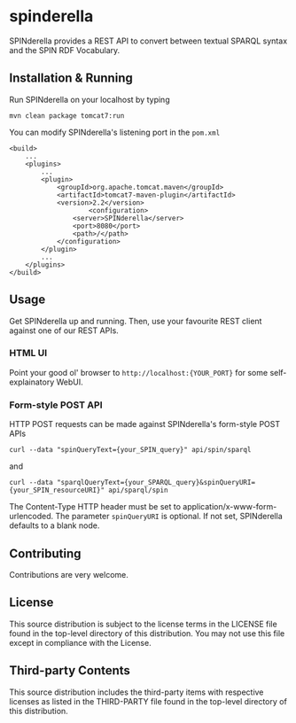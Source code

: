 # spinderella
SPINderella provides a REST API to convert between textual SPARQL syntax and the SPIN RDF Vocabulary.

## Installation & Running
Run SPINderella on your localhost by typing
```
mvn clean package tomcat7:run
```

You can modify SPINderella's listening port in the `pom.xml`
```
<build>
	...
	<plugins>
		...
		<plugin>
			<groupId>org.apache.tomcat.maven</groupId>
			<artifactId>tomcat7-maven-plugin</artifactId>
			<version>2.2</version>  	
            		<configuration>
				<server>SPINderella</server>
				<port>8080</port>
				<path>/</path>
			</configuration>
		</plugin>
		...
	</plugins>
</build>
```

## Usage
Get SPINderella up and running. Then, use your favourite REST client against one of our REST APIs.


### HTML UI
Point your good ol' browser to `http://localhost:{YOUR_PORT}` for some self-explainatory WebUI.

### Form-style POST API
HTTP POST requests can be made against SPINderella's form-style POST APIs
```
curl --data "spinQueryText={your_SPIN_query}" api/spin/sparql
```
and 
```
curl --data "sparqlQueryText={your_SPARQL_query}&spinQueryURI={your_SPIN_resourceURI}" api/sparql/spin
```

The Content-Type HTTP header must be set to application/x-www-form-urlencoded. 
The parameter `spinQueryURI` is optional. If not set, SPINderella defaults to a blank node.

## Contributing
Contributions are very welcome.

## License
This source distribution is subject to the license terms in the LICENSE file found in the top-level directory of this distribution.
You may not use this file except in compliance with the License.

## Third-party Contents
This source distribution includes the third-party items with respective licenses as listed in the THIRD-PARTY file found in the top-level directory of this distribution.
